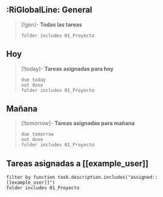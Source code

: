 ## :RiGlobalLine: General 

> [!gen]- **Todas las tareas**
> ```tasks
>folder includes 01_Proyecto
>```
## Hoy

> [!today]- **Tareas asignadas para hoy**
> ```tasks
>due today
> not done
> folder includes 01_Proyecto
>```

## Mañana

> [!tomorrow]- **Tareas asignadas para mañana**
> ```tasks
> due tomorrow
> not done
> folder includes 01_Proyecto
>```


## Tareas asignadas a [[example_user]]

```tasks
filter by function task.description.includes("assigned::[[example_user]]")
folder includes 01_Proyecto
```